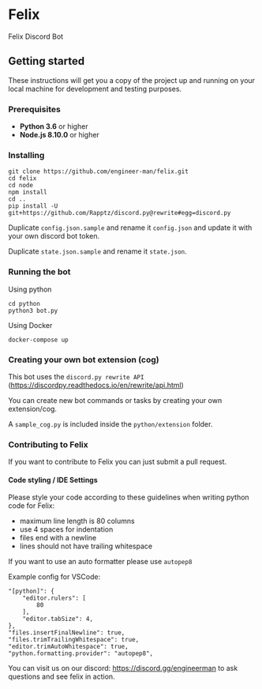 # Felix
Felix Discord Bot

## Getting started
These instructions will get you a copy of the project up and running on your local machine for development and testing purposes.

### Prerequisites
* **Python 3.6** or higher
* **Node.js 8.10.0** or higher

### Installing
```
git clone https://github.com/engineer-man/felix.git
cd felix
cd node
npm install
cd ..
pip install -U git+https://github.com/Rapptz/discord.py@rewrite#egg=discord.py
```
Duplicate `config.json.sample` and rename it `config.json` and update it with your own discord bot token.

Duplicate `state.json.sample` and rename it `state.json`.

### Running the bot
Using python
```
cd python
python3 bot.py
```
Using Docker
```
docker-compose up
```

### Creating your own bot extension (cog)
This bot uses the `discord.py rewrite API` (https://discordpy.readthedocs.io/en/rewrite/api.html)

You can create new bot commands or tasks by creating your own extension/cog.

A `sample_cog.py` is included inside the `python/extension` folder.

### Contributing to Felix
If you want to contribute to Felix you can just submit a pull request.
#### Code styling / IDE Settings
Please style your code according to these guidelines when writing python code for Felix:
* maximum line length is 80 columns 
* use 4 spaces for indentation
* files end with a newline 
* lines should not have trailing whitespace

If you want to use an auto formatter please use `autopep8`

Example config for VSCode:
```
"[python]": {
    "editor.rulers": [
        80
    ],
    "editor.tabSize": 4,
},
"files.insertFinalNewline": true,
"files.trimTrailingWhitespace": true,
"editor.trimAutoWhitespace": true,
"python.formatting.provider": "autopep8",
```

You can visit us on our discord: https://discord.gg/engineerman
 to ask questions and see felix in action.
